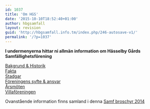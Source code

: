 ```yaml
---
id: 1037
title: 'Om HGS'
date: '2015-10-10T18:52:40+01:00'
author: hbgsamfall
layout: revision
guid: 'http://hbgsamfall.info.tm/index.php/246-autosave-v1/'
permalink: '/?p=1037'
---
```


**I undermenyerna hittar ni allmän information om Hässelby Gårds Samfällighetsförening**

[Bakgrund &amp; Historik](http://hbgsamfall.win/index.php/information-2/historik/)  
[Fakta](http://hbgsamfall.win/index.php/information-2/fakta/)  
[Stadgar](http://hbgsamfall.win/index.php/information-2/stadgar/)  
[Föreningens syfte &amp; ansvar](http://hbgsamfall.win/index.php/information-2/foreningens-syfte-och-ansvar/)  
[Årsmöten](http://hbgsamfall.win/index.php/information-2/arsmoten/)  
[Villaföreningen](http://hbgsamfall.win/index.php/information-2/villaforeningen/ "Villaföreningen")

Ovanstående information finns samland i denna [Samf broschyr 2014](http://admin.hbgsamfall.win/wp-content/uploads/2014/03/Samf-broschyr-2014.pdf)